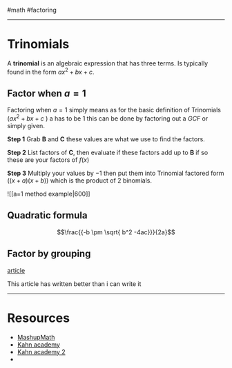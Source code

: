 #math #factoring

----

# Trinomials 
A **trinomial** is an algebraic expression that has three terms. Is typically found in the form $ax^2 +bx+c$.


## Factor when $a=1$
Factoring when $a=1$ simply means as for the basic definition of Trinomials ($ax^2+bx+c$ ) a has to be $1$ this can be done by factoring out a $GCF$ or simply given. 

**Step 1** 
Grab **B** and **C** these values are what we use to find the factors.

**Step 2** 
List factors of **C**, then evaluate if these factors add up to **B** if so these are your factors of $f(x)$


**Step 3** 
Multiply your values by $-1$ then put them into Trinomial factored form $\left((x+a)(x+b) \right)$ which is the product of 2 binomials.

![[a=1 method example|600]]

## Quadratic formula 
$$\frac{{-b \pm \sqrt{ b^2 -4ac}}}{2a}$$
## Factor by grouping
[article](https://www.khanacademy.org/math/algebra/x2f8bb11595b61c86:quadratics-multiplying-factoring/x2f8bb11595b61c86:factor-quadratics-grouping/a/factoring-quadratics-leading-coefficient-not-1)

This article has written better than i can write it 




---
# Resources 

- [MashupMath](https://www.mashupmath.com/blog/how-to-factor-polynomials)
- [Kahn academy](https://www.khanacademy.org/math/algebra/x2f8bb11595b61c86:quadratics-multiplying-factoring/x2f8bb11595b61c86:factor-quadratics-grouping/a/factoring-by-grouping)
- [Kahn academy 2](https://www.khanacademy.org/math/algebra/x2f8bb11595b61c86:quadratics-multiplying-factoring/x2f8bb11595b61c86:factor-quadratics-grouping/a/factoring-quadratics-leading-coefficient-not-1)
- 